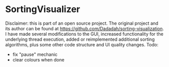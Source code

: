 # SortingVisualizer

Disclaimer: this is part of an open source project. The original project and its author can be found at https://github.com/Dadadah/sorting-visualization. 
I have made several modifications to the GUI, increased functionality for the underlying thread execution, added or reimplemented additional sorting algorithms, plus some other code structure and UI quality changes.
Todo:
  - fix "pause" mechanic
  - clear colours when done